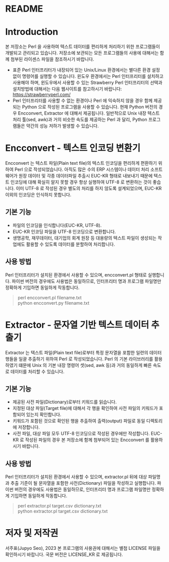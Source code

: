 README
=====

# Introduction
본 저장소는 Perl 을 사용하여 텍스트 데이터를 편리하게 처리하기 위한 프로그램들이 개발되고 관리되고 있습니다. 저장소에 보관되는 모든 프로그램들의 사용에 대해서는 함께 첨부된 라이센스 파일을 참조하시기 바랍니다.
* 표준 Perl 인터프리터가 내장되어 있는 Unix/Linux 환경에서는 별다른 환경 설정 없이 명령어를 실행할 수 있습니다. 윈도우 환경에서는 Perl 인터프리터를 설치하고 사용해야 하며, 윈도우에서 사용할 수 있는 Strawberry Perl 인터프리터의 선택과 설치방법에 대해서는 다음 웹사이트를 참고하시기 바랍니다: https://strawberryperl.com/
* Perl 인터프리터를 사용할 수 없는 환경이나 Perl 에 익숙하지 않을 경우 함께 제공되는 Python 으로 작성된 프로그램을 사용할 수 있습니다. 현재 Python 버전의 경우 Encconvert, Extractor 에 대해서 제공됩니다. 일반적으로 Unix 내장 텍스트 처리 툴(sed, awk)과 거의 비슷한 속도를 제공하는 Perl 과 달리, Python 프로그램들은 약간의 성능 저하가 발생할 수 있습니다.

# Encconvert - 텍스트 인코딩 변환기
Encconvert 는 텍스트 파일(Plain text file)의 텍스트 인코딩을 편리하게 편환하기 위하여 Perl 으로 작성되었습니다. 아직도 많은 수의 ERP 시스템이나 데이터 처리 소프트웨어가 원장 데이터 및 각종 데이터파일 추출시 EUC-KR 형태로 내보내기 때문에 텍스트 인코딩에 대해 확실히 알지 못할 경우 항상 실행하여 UTF-8 로 변환하는 것이 좋습니다. 이미 UTF-8 로 작성된 경우 별도의 처리를 하지 않도록 설계되었으며, EUC-KR 이외의 인코딩은 인식하지 못합니다.

## 기본 기능
* 파일의 인코딩을 인식합니다(EUC-KR, UTF-8).
* EUC-KR 인코딩 파일을 UTF-8 인코딩으로 변환합니다.
* 생명공학, 재무데이터, 대기업의 회계 원장 등 대용량의 텍스트 파일이 생성되는 작업에도 활용할 수 있도록 데이터를 분할하여 처리합니다.

## 사용 방법
Perl 인터프리터가 설치된 환경에서 사용할 수 있으며, encconvert.pl <filename> 형태로 실행합니다. 파이썬 버전의 경우에도 사용법은 동일하므로, 인터프리터 명과 프로그램 파일명만 정확하게 기입하면 동일하게 작동합니다.
> perl encconvert.pl filename.txt  
> python encconvert.py filename.txt  

# Extractor - 문자열 기반 텍스트 데이터 추출기
Extractor 는 텍스트 파일(Plain text file)로부터 특정 문자열을 포함한 일련의 데이터 행들을 일괄 추출하기 위하여 Perl 로 작성되었습니다. Perl 의 기본 라이브러리를 활용하였기 떄문에 Unix 의 기본 내장 명령어 셋(sed, awk 등)과 거의 동일하게 빠른 속도로 데이터를 처리할 수 있습니다. 

## 기본 기능
* 제공된 사전 파일(Dictionary)로부터 키워드를 읽습니다.
* 지정된 대상 파일(Target file)에 대해서 각 행을 확인하여 사전 파일의 키워드가 포함되어 있는지 확인합니다.
* 키워드가 포함된 것으로 확인된 행을 추출하여 출력(output) 파일로 동일 디렉토리에 저장합니다.
* 사전 파일, 대상 파일 모두 UTF-8 인코딩으로 작성된 경우에만 작성합니다. EUC-KR 로 작성된 파일의 경우 본 저장소에 함께 첨부되어 있는 Encconvert 를 활용하시기 바랍니다.

## 사용 방법
Perl 인터프리터가 설치된 환경에서 사용할 수 있으며, extractor.pl 뒤에 대상 파일명과 추출 기준이 될 문자열을 포함한 사전(Dictionary) 파일을 작성하고 실행합니다. 파이썬 버전의 경우에도 사용법은 동일하므로, 인터프리터 명과 프로그램 파일명만 정확하게 기입하면 동일하게 작동합니다.
> perl extractor.pl target.csv dictionary.txt  
> python extractor.pl target.csv dictionary.txt  

# 저자 및 저작권
서주표(Jupyo Seo), 2023
본 프로그램의 사용권에 대해서는 별첨 LICENSE 파일을 확인하시기 바랍니다. 국문 버전은 LICENSE_KR 로 제공됩니다.
